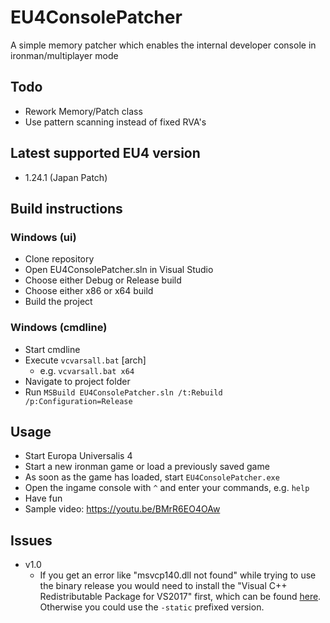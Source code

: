 # EU4ConsolePatcher
A simple memory patcher which enables the internal developer console in ironman/multiplayer mode

## Todo
* Rework Memory/Patch class
* Use pattern scanning instead of fixed RVA's

## Latest supported EU4 version
* 1.24.1 (Japan Patch)

## Build instructions
### Windows (ui)
* Clone repository
* Open EU4ConsolePatcher.sln in Visual Studio
* Choose either Debug or Release build
* Choose either x86 or x64 build
* Build the project
### Windows (cmdline)
* Start cmdline
* Execute `vcvarsall.bat` [arch]
  * e.g. `vcvarsall.bat x64`
* Navigate to project folder
* Run `MSBuild EU4ConsolePatcher.sln /t:Rebuild /p:Configuration=Release`

## Usage
* Start Europa Universalis 4
* Start a new ironman game or load a previously saved game
* As soon as the game has loaded, start `EU4ConsolePatcher.exe`
* Open the ingame console with `^` and enter your commands, e.g. `help`
* Have fun
* Sample video: https://youtu.be/BMrR6EO4OAw

## Issues
* v1.0
  * If you get an error like "msvcp140.dll not found" while trying to use the binary release you would need to install the "Visual C++ Redistributable Package for VS2017" first, which can be found [here](https://go.microsoft.com/fwlink/?LinkId=746572). Otherwise you could use the `-static` prefixed version.
